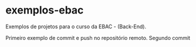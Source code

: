 # exemplos-ebac
Exemplos de projetos para o curso da EBAC - (Back-End).


Primeiro exemplo de commit e push no repositório remoto.
Segundo commit 
